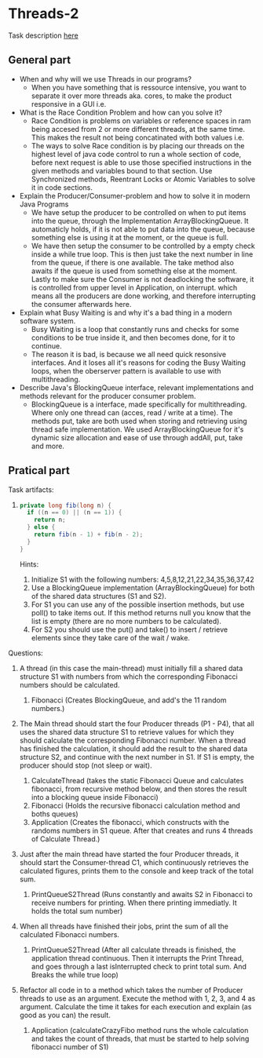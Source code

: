 # Threads-2

Task description [here](https://github.com/scheldejonas/Exercises/blob/master/EP/Exam-preparation-threads-2.pdf)

## General part

- When and why will we use Threads in our programs?
  - When you have something that is ressource intensive, you want to separate it over more threads aka. cores, to make the product responsive in a GUI i.e.
- What is the Race Condition Problem and how can you solve it?
  - Race Condition is problems on variables or reference spaces in ram being accesed from 2 or more different threads, at the same time. This makes the result not being concatinated with both values i.e.
  - The ways to solve Race condition is by placing our threads on the highest level of java code control to run a whole section of code, before next request is able to use those specified instructions in the given methods and variables bound to that section. Use Synchronized methods, Reentrant Locks or Atomic Variables to solve it in code sections.
- Explain the Producer/Consumer-problem and how to solve it in modern Java Programs
  - We have setup the producer to be controlled on when to put items into the queue, through the Implementation ArrayBlockingQueue. It automaticly holds, if it is not able to put data into the queue, because something else is using it at the moment, or the queue is full.
  - We have then setup the consumer to be controlled by a empty check inside a while true loop. This is then just take the next number in line from the queue, if there is one available. The take method also awaits if the queue is used from something else at the moment. Lastly to make sure the Consumer is not deadlocking the software, it is controlled from upper level in Application, on interrupt. which means all the producers are done working, and therefore interrupting the consumer afterwards here.
- Explain what Busy Waiting is and why it's a bad thing in a modern software system.
  - Busy Waiting is a loop that constantly runs and checks for some conditions to be true inside it, and then becomes done, for it to continue.
  - The reason it is bad, is because we all need quick resonsive interfaces. And it loses all it's reasons for coding the Busy Waiting loops, when the oberserver pattern is available to use with multithreading.
- Describe Java's BlockingQueue interface, relevant implementations and methods relevant for the producer consumer problem.
  - BlockingQueue is a interface, made specifically for multithreading. Where only one thread can (acces, read / write at a time). The methods put, take are both used when storing and retrieving using thread safe implementation. We used ArrayBlockingQueue for it's dynamic size allocation and ease of use through addAll, put, take and more. 

## Pratical part

Task artifacts:

1. ```java
   private long fib(long n) {
     if ((n == 0) || (n == 1)) {
       return n;
     } else {
       return fib(n - 1) + fib(n - 2);
     }
   }
   ```

   Hints:

   1. Initialize S1 with the following numbers: 4,5,8,12,21,22,34,35,36,37,42
   2. Use a BlockingQueue implementation (ArrayBlockingQueue) for both of the shared data structures (S1 and S2).
   3. For S1 you can use any of the possible insertion methods, but use poll() to take items out. If this method returns null you know that the list is empty (there are no more numbers to be calculated).
   4. For S2 you should use the put() and take() to insert / retrieve elements since they take care of the wait / wake.

Questions:

1. A thread (in this case the main-thread) must initially fill a shared data structure S1 with numbers from which the corresponding Fibonacci numbers should be calculated.
   1. Fibonacci (Creates BlockingQueue, and add's the 11 random numbers.)


2. The Main thread should start the four Producer threads (P1 - P4), that all uses the shared data structure S1 to retrieve values for which they should calculate the corresponding Fibonacci number. When a thread has finished the calculation, it should add the result to the shared data structure S2, and continue with the next number in S1. If S1 is empty, the producer should stop (not sleep or wait).
   1. CalculateThread (takes the static Fibonacci Queue and calculates fibonacci, from recursive method below, and then stores the result into a blocking queue inside Fibonacci)
   2. Fibonacci (Holds the recursive fibonacci calculation method and boths queues)
   3. Application (Creates the fibonacci, which constructs with the randoms numbers in S1 queue. After that creates and runs 4 threads of Calculate Thread.)
3. Just after the main thread have started the four Producer threads, it should start the Consumer-thread C1, which continuously retrieves the calculated figures, prints them to the console and keep track of the total sum.
   1. PrintQueueS2Thread (Runs constantly and awaits S2 in Fibonacci to receive numbers for printing. When there printing immediatly. It holds the total sum number)
4. When all threads have finished their jobs, print the sum of all the calculated Fibonacci numbers.
   1. PrintQueueS2Thread (After all calculate threads is finished, the application thread continuous. Then it interrupts the Print Thread, and goes through a last isInterrupted check to print total sum. And Breaks the while true loop)
5. Refactor all code in to a method which takes the number of Producer threads to use as an argument. Execute the method with 1, 2, 3, and 4 as argument. Calculate the time it takes for each execution and explain (as good as you can) the result.
   1. Application (calculateCrazyFibo method runs the whole calculation and takes the count of threads, that must be started to help solving fibonacci number of S1)